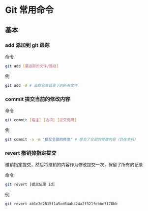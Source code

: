 # Git 常用命令

## 基本

### add 添加到 git 跟踪

命令

```sh
git add [要追踪的文件/路径]
```

例

```sh
git add -A # 追踪仓库目录下的所有文件
```

### commit 提交当前的修改内容

命令

```sh
git commit [路径] [选项] [提交说明]
```

例

```sh
git commit -a -m "提交全部的修改" # 提交了全部的修改内容（仍在本机）
```

### revert 撤销掉指定提交

撤销指定提交，然后将撤销的内容作为修改提交一次，保留了所有的记录

命令

```sh
git revert [提交记录 id]
```

例

```sh
git revert ab1c2d2815f1a5cd64aba24a2f321febbc7178bb
```